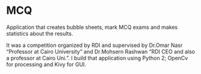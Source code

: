 # MCQ
Application that creates bubble sheets, mark MCQ exams and makes statistics about the results.

It was a competition organized by RDI and supervised by Dr.Omar Nasr “Professor at Cairo University” and Dr.Mohsern Rashwan “RDI CEO and also a professor at Cairo Uni.”. I build that application using Python 2; OpenCv for processing and Kivy for GUI.
